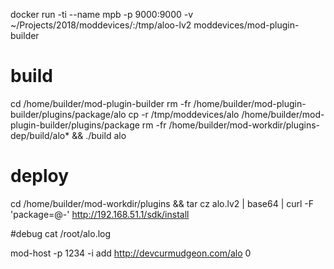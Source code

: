 

docker run -ti --name mpb -p 9000:9000 -v ~/Projects/2018/moddevices/:/tmp/aloo-lv2 moddevices/mod-plugin-builder

# build
cd /home/builder/mod-plugin-builder
rm -fr  /home/builder/mod-plugin-builder/plugins/package/alo
cp -r /tmp/moddevices/alo /home/builder/mod-plugin-builder/plugins/package
rm -fr /home/builder/mod-workdir/plugins-dep/build/alo* && ./build alo

# deploy
cd /home/builder/mod-workdir/plugins && tar cz alo.lv2 | base64 | curl -F 'package=@-' http://192.168.51.1/sdk/install

#debug
cat /root/alo.log

mod-host -p 1234 -i
add http://devcurmudgeon.com/alo 0
